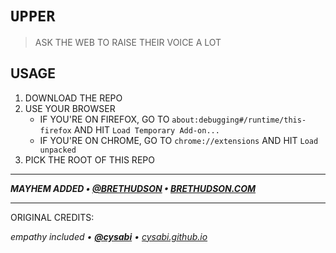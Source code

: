 # `UPPER`
> ASK THE WEB TO RAISE THEIR VOICE A LOT

## USAGE
1. DOWNLOAD THE REPO
2. USE YOUR BROWSER
    - IF YOU'RE ON FIREFOX, GO TO `about:debugging#/runtime/this-firefox` AND HIT `Load Temporary Add-on...`
    - IF YOU'RE ON CHROME, GO TO `chrome://extensions` AND HIT `Load unpacked`
3. PICK THE ROOT OF THIS REPO

---

***MAYHEM ADDED • [@BRETHUDSON](https://github.com/BretHudson) • [BRETHUDSON.COM](https://brethudson.com)***

---

ORIGINAL CREDITS:

*empathy included • [**@cysabi**](https://github.com/cysabi) • [cysabi.github.io](https://cysabi.github.io)*

